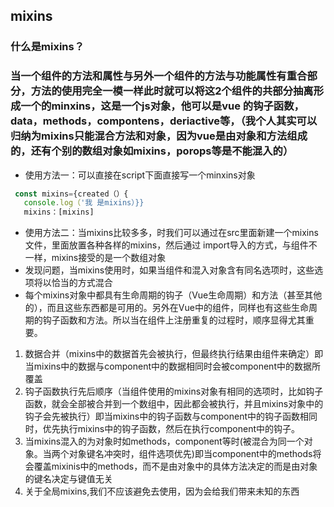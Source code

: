 ## mixins
### 什么是mixins？
### 当一个组件的方法和属性与另外一个组件的方法与功能属性有重合部分，方法的使用完全一模一样此时就可以将这2个组件的共部分抽离形成一个的minxins，这是一个js对象，他可以是vue 的钩子函数，data，methods，compontens，deriactive等，（我个人其实可以归纳为mixins只能混合方法和对象，因为vue是由对象和方法组成的，还有个别的数组对象如mixins，porops等是不能混入的）
- 使用方法一：可以直接在script下面直接写一个minxins对象
```javascript
 const mixins={created（）{
   console.log（'我 是mixins）}}
   mixins：[mixins]
 ```
 - 使用方法二：当mixins比较多多，时我们可以通过在src里面新建一个mixins文件，里面放置各种各样的mixins，然后通过 import导入的方式，与组件不一样，mixins接受的是一个数组对象
 - 发现问题，当mixins使用时，如果当组件和混入对象含有同名选项时，这些选项将以恰当的方式混合
 - 每个mixins对象中都具有生命周期的钩子（Vue生命周期）和方法（甚至其他的），而且这些东西都是可用的。另外在Vue中的组件，同样也有这些生命周期的钩子函数和方法。所以当在组件上注册重复的过程时，顺序显得尤其重要。
 1. 数据合并（mixins中的数据首先会被执行，但最终执行结果由组件来确定）即当mixins中的数据与component中的数据相同时会被component中的数据所覆盖
 2. 钩子函数执行先后顺序（当组件使用的mixins对象有相同的选项时，比如钩子函数，就会全部被合并到一个数组中，因此都会被执行，并且mixins对象中的钩子会先被执行）即当mixins中的钩子函数与component中的钩子函数相同时，优先执行mixins中的钩子函数，然后在执行component中的钩子。
 3. 当mixins混入的为对象时如methods，component等时(被混合为同一个对象。当两个对象键名冲突时，组件选项优先)即当component中的methods将会覆盖mixinis中的methods，而不是由对象中的具体方法决定的而是由对象的键名决定与键值无关
 4. 关于全局mixins,我们不应该避免去使用，因为会给我们带来未知的东西





